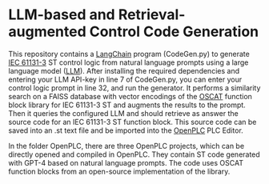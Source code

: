 # LLM-based and Retrieval-augmented Control Code Generation
This repository contains a [LangChain](https://www.langchain.com/) program (CodeGen.py) to generate [IEC 61131-3](https://en.wikipedia.org/wiki/IEC_61131-3) ST control logic from natural language prompts using a large language model ([LLM](https://en.wikipedia.org/wiki/Large_language_model)). After installing the required dependencies and entering your LLM API-key in line 7 of CodeGen.py, you can enter your control logic prompt in line 32, and run the generator. It performs a similarity search on a FAISS database with vector encodings of the [OSCAT]([https://www.oscat.de](http://www.oscat.de/en/)) function block library for IEC 61131-3 ST and augments the results to the prompt. Then it queries the configured LLM and should retrieve as answer the source code for an IEC 61131-3 ST function block. This source code can be saved into an .st text file and be imported into the [OpenPLC](https://autonomylogic.com/docs/openplc-overview/) PLC Editor. 

In the folder OpenPLC, there are three OpenPLC projects, which can be directly opened and compiled in OpenPLC. They contain ST code generated with GPT-4 based on natural language prompts. The code uses OSCAT function blocks from an open-source implementation of the library.
